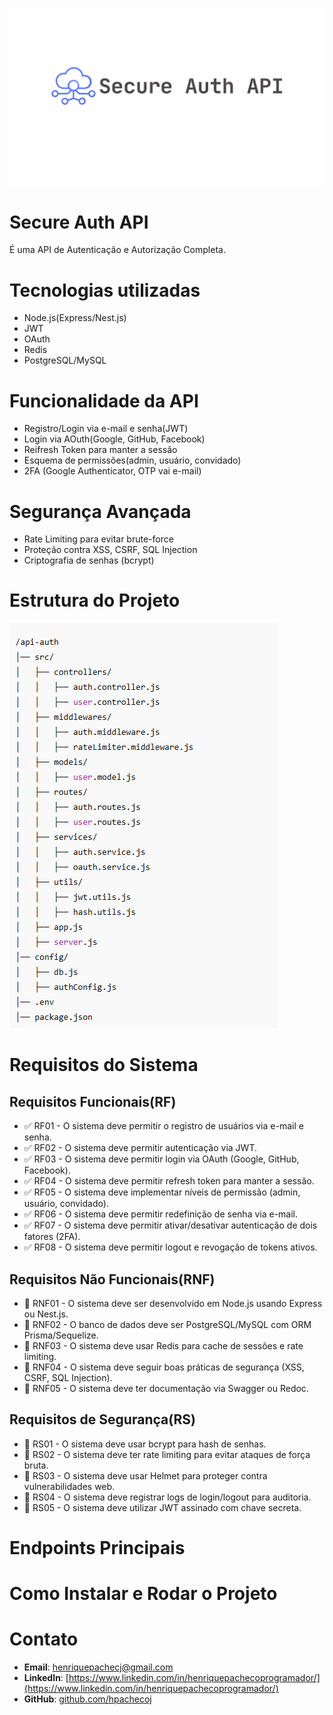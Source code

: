 ![Logo Secure Auth API](https://github.com/hpachecoj/secure-auth-api/blob/main/api-auth/logo-secure-auth-api.png)
# Secure Auth API 
É uma API de Autenticação e Autorização Completa.



# Tecnologias utilizadas
- Node.js(Express/Nest.js)
- JWT
- OAuth
- Redis
- PostgreSQL/MySQL

# Funcionalidade da API
- Registro/Login via e-mail e senha(JWT)
- Login via AOuth(Google, GitHub, Facebook)
- Reifresh Token para manter a sessão
- Esquema de permissões(admin, usuário, convidado)
- 2FA (Google Authenticator, OTP vai e-mail)

# Segurança Avançada
- Rate Limiting para evitar brute-force
- Proteção contra XSS, CSRF, SQL Injection
- Criptografia de senhas (bcrypt)


# Estrutura do Projeto
![alt text](screen.PNG)

# Requisitos do Sistema

## Requisitos Funcionais(RF)
- ✅ RF01 - O sistema deve permitir o registro de usuários via e-mail e senha.
- ✅ RF02 - O sistema deve permitir autenticação via JWT.
- ✅ RF03 - O sistema deve permitir login via OAuth (Google, GitHub, Facebook).
- ✅ RF04 - O sistema deve permitir refresh token para manter a sessão.
- ✅ RF05 - O sistema deve implementar níveis de permissão (admin, usuário, convidado).
- ✅ RF06 - O sistema deve permitir redefinição de senha via e-mail.
- ✅ RF07 - O sistema deve permitir ativar/desativar autenticação de dois fatores (2FA).
- ✅ RF08 - O sistema deve permitir logout e revogação de tokens ativos.

## Requisitos Não Funcionais(RNF)
- 🔹 RNF01 - O sistema deve ser desenvolvido em Node.js usando Express ou Nest.js.
- 🔹 RNF02 - O banco de dados deve ser PostgreSQL/MySQL com ORM Prisma/Sequelize.
- 🔹 RNF03 - O sistema deve usar Redis para cache de sessões e rate limiting.
- 🔹 RNF04 - O sistema deve seguir boas práticas de segurança (XSS, CSRF, SQL Injection).
- 🔹 RNF05 - O sistema deve ter documentação via Swagger ou Redoc.

## Requisitos de Segurança(RS)
- 🔐 RS01 - O sistema deve usar bcrypt para hash de senhas.
- 🔐 RS02 - O sistema deve ter rate limiting para evitar ataques de força bruta.
- 🔐 RS03 - O sistema deve usar Helmet para proteger contra vulnerabilidades web.
- 🔐 RS04 - O sistema deve registrar logs de login/logout para auditoria.
- 🔐 RS05 - O sistema deve utilizar JWT assinado com chave secreta.

# Endpoints Principais

# Como Instalar e Rodar o Projeto


# Contato

- **Email**: [henriquepachecj@gmail.com](mailto:henriquepachecj@gmail.com)
- **LinkedIn**: [https://www.linkedin.com/in/henriquepachecoprogramador/](https://www.linkedin.com/in/henriquepachecoprogramador/)
- **GitHub**: [github.com/hpachecoj](https://github.com/hpachecoj)

